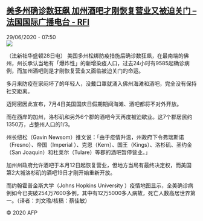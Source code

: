 <!--1593413696000-->
[美多州确诊数狂飙 加州酒吧才刚恢复营业又被迫关门 – 法国国际广播电台 - RFI](http://www.rfi.fr//cn/contenu/20200629-%E7%BE%8E%E5%A4%9A%E5%B7%9E%E7%A1%AE%E8%AF%8A%E6%95%B0%E7%8B%82%E9%A3%99-%E5%8A%A0%E5%B7%9E%E9%85%92%E5%90%A7%E6%89%8D%E5%88%9A%E6%81%A2%E5%A4%8D%E8%90%A5%E4%B8%9A%E5%8F%88%E8%A2%AB%E8%BF%AB%E5%85%B3%E9%97%A8)
------

<div>29/06/2020 - 07:50</div><img src="https://s.rfi.fr/media/display/16407948-b9d3-11ea-9e67-005056a964fe/w:310/p:16x9/int0009b.200629135003.jpg"><div class="t-content__body u-clearfix"><div class="m-interstitial"></div><p>（法新社华盛顿28日电）    美国多州松绑防疫措施后确诊数狂飙，在最南端的佛州，州长承认当地有「爆炸性」的新增染疫人口，过去24小时有9585起确诊病例，而加州酒吧则是才刚恢复营业又面临被迫关门的命运。</p><p>    多月来防疫在家闷坏了的年轻人，没戴口罩就涌入佛州海滩和酒吧，完全没有保持社交距离。</p><p>    迈阿密因此宣布，7月4日美国国庆日假期期间海滩、酒吧都将不对外开放。</p><p>    而在西岸的加州，洛杉矶和另外6个郡的酒吧今天再度被迫歇业。这7个郡居民约1350万，占整州人口的1/3。</p><p>    州长纽松（Gavin Newsom）推文说：「由于疫情升温，州政府下令弗瑞斯诺（Fresno）、帝国（Imperial ）、克恩（Kern）、国王（Kings）、洛杉矶、圣约金（San Joaquin）和杜莱尔（Tulare）等郡的酒吧暂停营业。」</p><p>    加州州政府允许酒吧于本月12日起恢复营业，但地方当局有最终决定权，而美国第2大城洛杉矶的酒吧19日才刚开始重新开放。</p><p>    而约翰霍普金斯大学（Johns Hopkins University ）疫情地图显示，全美确诊病例如今已突破254万7600多例，其中有12万5000多人病故，死亡人数高居世界第一。（译者：刘文瑜/核稿：蔡佳敏）</p><p class="t-copyright">© 2020 AFP</p>        </div>
